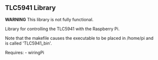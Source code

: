 ## TLC5941 Library

**WARNING** This library is not fully functional.

Library for controlling the TLC5941 with the Raspberry Pi.

Note that the makefile causes the executable to be placed in /home/pi and is called 'TLC5941_bin'.

Requires:
	- wiringPi
